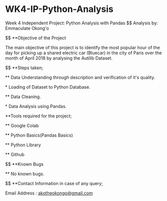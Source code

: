 # WK4-IP-Python-Analysis
Week 4 Independent Project: Python Analysis with Pandas
$$ Analysis by: Emmaculate Okong'o

$$ **Objective of the Project

$$$$ The main objective of this project is to identify the most popular hour of the day for picking up a shared electric car (Bluecar) in the city of Paris over the month of April 2018 by analysing the Autilib Dataset.

$$ **Steps taken;

$$$$ ** Data Understanding through description and verification of it's quality.

$$$$ * Loading of Dataset to Python Database.

$$$$ ** Data Cleaning.

$$$$ * Data Analysis using Pandas.

$$$$ **Tools required for the project;

$$$$ ** Google Colab

$$$$ ** Python Basics(Pandas Basics)

$$$$ ** Python Library

$$$$ ** Github

$$ **Known Bugs

$$$$ ** No known bugs.

$$ **Contact Information in case of any query;

$$$$ Email Address : akotheokongo@gmail.com

